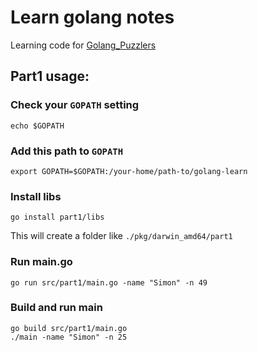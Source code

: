 # Learn golang notes

Learning code for [Golang_Puzzlers](https://github.com/hyper0x/Golang_Puzzlers)

## Part1 usage:

### Check your `GOPATH` setting

```
echo $GOPATH
```

### Add this path to `GOPATH`

```
export GOPATH=$GOPATH:/your-home/path-to/golang-learn
```

### Install libs

```
go install part1/libs
```

This will create a folder like `./pkg/darwin_amd64/part1`

### Run main.go

```
go run src/part1/main.go -name "Simon" -n 49
```

### Build and run main

```
go build src/part1/main.go 
./main -name "Simon" -n 25
```